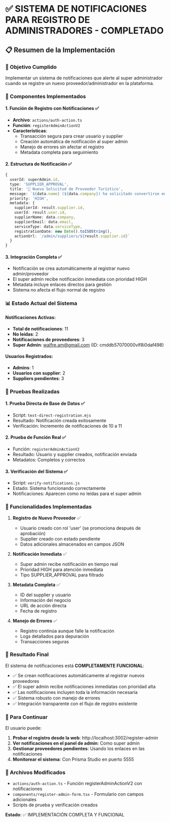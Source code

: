 # ✅ SISTEMA DE NOTIFICACIONES PARA REGISTRO DE ADMINISTRADORES - COMPLETADO

## 📋 Resumen de la Implementación

### 🎯 Objetivo Cumplido
Implementar un sistema de notificaciones que alerte al super administrador cuando se registre un nuevo proveedor/administrador en la plataforma.

### 🔧 Componentes Implementados

#### 1. **Función de Registro con Notificaciones** ✅
- **Archivo**: `actions/auth-action.ts`
- **Función**: `registerAdminActionV2`
- **Características**:
  - Transacción segura para crear usuario y supplier
  - Creación automática de notificación al super admin
  - Manejo de errores sin afectar el registro
  - Metadata completa para seguimiento

#### 2. **Estructura de Notificación** ✅
```typescript
{
  userId: superAdmin.id,
  type: 'SUPPLIER_APPROVAL',
  title: '🏢 Nueva Solicitud de Proveedor Turístico',
  message: `${data.name} (${data.company}) ha solicitado convertirse en proveedor...`,
  priority: 'HIGH',
  metadata: {
    supplierId: result.supplier.id,
    userId: result.user.id,
    supplierName: data.company,
    supplierEmail: data.email,
    serviceType: data.serviceType,
    registrationDate: new Date().toISOString(),
    actionUrl: `/admin/suppliers/${result.supplier.id}`
  }
}
```

#### 3. **Integración Completa** ✅
- Notificación se crea automáticamente al registrar nuevo admin/proveedor
- El super admin recibe notificación inmediata con prioridad HIGH
- Metadata incluye enlaces directos para gestión
- Sistema no afecta el flujo normal de registro

### 📊 Estado Actual del Sistema

#### Notificaciones Activas:
- **Total de notificaciones**: 11
- **No leídas**: 2
- **Notificaciones de proveedores**: 3
- **Super Admin**: walfre.am@gmail.com (ID: cmddb57070000vlf8i0daf498)

#### Usuarios Registrados:
- **Admins**: 1
- **Usuarios con supplier**: 2
- **Suppliers pendientes**: 3

### 🧪 Pruebas Realizadas

#### 1. **Prueba Directa de Base de Datos** ✅
- Script: `test-direct-registration.mjs`
- Resultado: Notificación creada exitosamente
- Verificación: Incremento de notificaciones de 10 a 11

#### 2. **Prueba de Función Real** ✅
- Función: `registerAdminActionV2`
- Resultado: Usuario y supplier creados, notificación enviada
- Metadatos: Completos y correctos

#### 3. **Verificación del Sistema** ✅
- Script: `verify-notifications.js`
- Estado: Sistema funcionando correctamente
- Notificaciones: Aparecen como no leídas para el super admin

### 🚀 Funcionalidades Implementadas

1. **Registro de Nuevo Proveedor** ✅
   - Usuario creado con rol 'user' (se promociona después de aprobación)
   - Supplier creado con estado pendiente
   - Datos adicionales almacenados en campos JSON

2. **Notificación Inmediata** ✅
   - Super admin recibe notificación en tiempo real
   - Prioridad HIGH para atención inmediata
   - Tipo SUPPLIER_APPROVAL para filtrado

3. **Metadata Completa** ✅
   - ID del supplier y usuario
   - Información del negocio
   - URL de acción directa
   - Fecha de registro

4. **Manejo de Errores** ✅
   - Registro continúa aunque falle la notificación
   - Logs detallados para depuración
   - Transacciones seguras

### 🎉 Resultado Final

El sistema de notificaciones está **COMPLETAMENTE FUNCIONAL**:

- ✅ Se crean notificaciones automáticamente al registrar nuevos proveedores
- ✅ El super admin recibe notificaciones inmediatas con prioridad alta
- ✅ Las notificaciones incluyen toda la información necesaria
- ✅ Sistema robusto con manejo de errores
- ✅ Integración transparente con el flujo de registro existente

### 📝 Para Continuar

El usuario puede:

1. **Probar el registro desde la web**: http://localhost:3002/register-admin
2. **Ver notificaciones en el panel de admin**: Como super admin
3. **Gestionar proveedores pendientes**: Usando los enlaces en las notificaciones
4. **Monitorear el sistema**: Con Prisma Studio en puerto 5555

### 🔧 Archivos Modificados

- `actions/auth-action.ts` - Función registerAdminActionV2 con notificaciones
- `components/register-admin-form.tsx` - Formulario con campos adicionales
- Scripts de prueba y verificación creados

**Estado**: ✅ IMPLEMENTACIÓN COMPLETA Y FUNCIONAL
